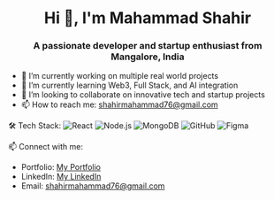 <h1 align="center">Hi 👋, I'm Mahammad Shahir</h1>
<h3 align="center">A passionate developer and startup enthusiast from Mangalore, India</h3>

- 🔭 I’m currently working on multiple real world projects
- 🌱 I’m currently learning Web3, Full Stack, and AI integration
- 👯 I’m looking to collaborate on innovative tech and startup projects
- 📫 How to reach me: shahirmahammad76@gmail.com

 🛠 Tech Stack:
![React](https://img.shields.io/badge/-React-black?style=flat-square&logo=react)
![Node.js](https://img.shields.io/badge/-Node.js-black?style=flat-square&logo=Node.js)
![MongoDB](https://img.shields.io/badge/-MongoDB-black?style=flat-square&logo=mongodb)
![GitHub](https://img.shields.io/badge/-GitHub-black?style=flat-square&logo=github)
![Figma](https://img.shields.io/badge/-Figma-black?style=flat-square&logo=figma)

 📫 Connect with me:
- Portfolio: [My Portfolio]([https://your-portfolio-link.com](https://mahammadshahir.github.io/Resume-web-page/))
- LinkedIn: [My LinkedIn](www.linkedin.com/in/shahir-mahammad-05307b256)
- Email: shahirmahammad76@gmail.com
